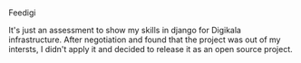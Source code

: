 #

######
Feedigi

It's just an assessment to show my skills in django for Digikala infrastructure. 
After negotiation and found that the project was out of  my intersts, I didn't apply it and decided to release it as an open source project. 
